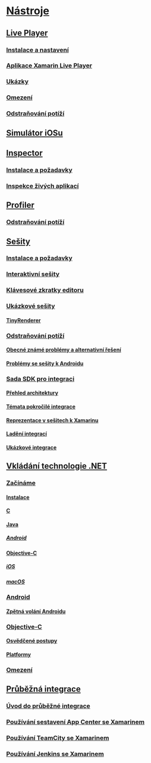 # [Nástroje](index.yml)
## [Live Player](live-player/index.md)
### [Instalace a nastavení](live-player/install.md)
### [Aplikace Xamarin Live Player](live-player/player.md)
### [Ukázky](live-player/samples.md)
### [Omezení](live-player/limitations.md)
### [Odstraňování potíží](live-player/troubleshooting.md)
## [Simulátor iOSu](ios-simulator.md)
## [Inspector](inspector/index.md)
### [Instalace a požadavky](inspector/install.md)
### [Inspekce živých aplikací](inspector/inspect.md)
## [Profiler](profiler/index.md)
### [Odstraňování potíží](profiler/troubleshooting.md)
## [Sešity](workbooks/index.md)
### [Instalace a požadavky](workbooks/install.md)
### [Interaktivní sešity](workbooks/workbook.md)
### [Klávesové zkratky editoru](workbooks/keybindings.md)
### [Ukázkové sešity](workbooks/samples/index.md)
#### [TinyRenderer](workbooks/samples/tinyrenderer.md)
### [Odstraňování potíží](workbooks/troubleshooting/index.md)
#### [Obecné známé problémy a alternativní řešení](workbooks/troubleshooting/general.md)
#### [Problémy se sešity k Androidu](workbooks/troubleshooting/android.md)
### [Sada SDK pro integraci](workbooks/sdk/index.md)
#### [Přehled architektury](workbooks/sdk/architecture.md)
#### [Témata pokročilé integrace](workbooks/sdk/integrations.md)
#### [Reprezentace v sešitech k Xamarinu](workbooks/sdk/representations.md)
#### [Ladění integrací](workbooks/sdk/debugging.md)
#### [Ukázkové integrace](workbooks/sdk/samples.md)
## [Vkládání technologie .NET](dotnet-embedding/index.md)
### [Začínáme](dotnet-embedding/get-started/index.md)
#### [Instalace](dotnet-embedding/get-started/install/install.md)
#### [C](dotnet-embedding/get-started/c.md)
#### [Java](dotnet-embedding/get-started/java/index.md)
##### [Android](dotnet-embedding/get-started/java/android.md)
#### [Objective-C](dotnet-embedding/get-started/objective-c/index.md)
##### [iOS](dotnet-embedding/get-started/objective-c/ios.md)
##### [macOS](dotnet-embedding/get-started/objective-c/macos.md)
### [Android](dotnet-embedding/android/index.md)
#### [Zpětná volání Androidu](dotnet-embedding/android/callbacks.md)
### [Objective-C](dotnet-embedding/objective-c/index.md)
#### [Osvědčené postupy](dotnet-embedding/objective-c/best-practices.md)
#### [Platformy](dotnet-embedding/objective-c/platforms.md)
### [Omezení](dotnet-embedding/limitations.md)


## [Průběžná integrace](ci/index.md)
### [Úvod do průběžné integrace](ci/intro-to-ci.md)
### [Používání sestavení App Center se Xamarinem](/appcenter/build/xamarin/)
### [Používání TeamCity se Xamarinem](ci/teamcity.md)
### [Používání Jenkins se Xamarinem](ci/jenkins-walkthrough.md)

